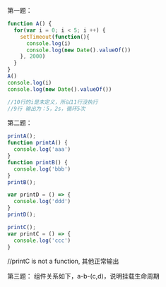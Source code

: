 第一题：
```js
function A() {
  for(var i = 0; i < 5; i ++) {
    setTimeout(function(){
      console.log(i)
      console.log(new Date().valueOf())
    }, 2000)
  }
}
A()
console.log(i)
console.log(new Date().valueOf())

//10行的i是未定义，所以11行没执行
//9行 输出为：5，2s，循环5次
```

第二题：
```js
printA();
function printA() {
  console.log('aaa')
}
function printB() {
  console.log('bbb')
}
printB();

var printD = () => {
  console.log('ddd')
}
printD();

printC();
var printC = () => {
  console.log('ccc')
}
```
//printC is not a function, 其他正常输出

第三题：
组件关系如下，a-b-(c,d)，说明挂载生命周期
